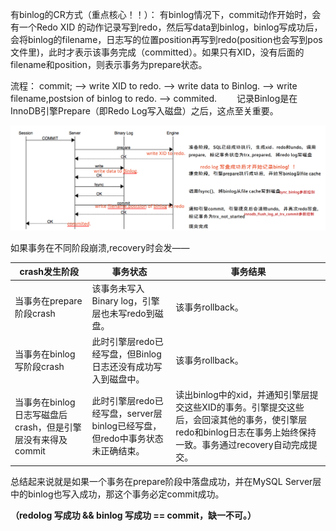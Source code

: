 有binlog的CR方式（重点核心！！）：
有binlog情况下，commit动作开始时，会有一个Redo XID 的动作记录写到redo，然后写data到binlog，binlog写成功后，会将binlog的filename，日志写的位置position再写到redo(position也会写到pos文件里)，此时才表示该事务完成（committed）。如果只有XID，没有后面的filename和position，则表示事务为prepare状态。

流程：
      commit; --> write XID to redo. --> write data to Binlog. --> write filename,postsion of binlog to redo. --> commited.
　　记录Binlog是在InnoDB引擎Prepare（即Redo Log写入磁盘）之后，这点至关重要。

 ![title](https://raw.githubusercontent.com/jolleykong/img_host/master/imghost/2020/05/03/1588514376896-1588514376898.png)



如果事务在不同阶段崩溃,recovery时会发——

|crash发生阶段|事务状态|事务结果|
|-|-|-|
|当事务在prepare阶段crash|该事务未写入Binary log，引擎层也未写redo到磁盘。|该事务rollback。|
|当事务在binlog写阶段crash|此时引擎层redo已经写盘，但Binlog日志还没有成功写入到磁盘中。|该事务rollback。|
|当事务在binlog日志写磁盘后crash，但是引擎层没有来得及commit|此时引擎层redo已经写盘，server层binlog已经写盘，但redo中事务状态未正确结束。|读出binlog中的xid，并通知引擎层提交这些XID的事务。引擎提交这些后，会回滚其他的事务，使引擎层redo和binlog日志在事务上始终保持一致。事务通过recovery自动完成提交。|

 

 

总结起来说就是如果一个事务在prepare阶段中落盘成功，并在MySQL Server层中的binlog也写入成功，那这个事务必定commit成功。

**（redolog 写成功 && binlog 写成功 == commit，缺一不可。）**